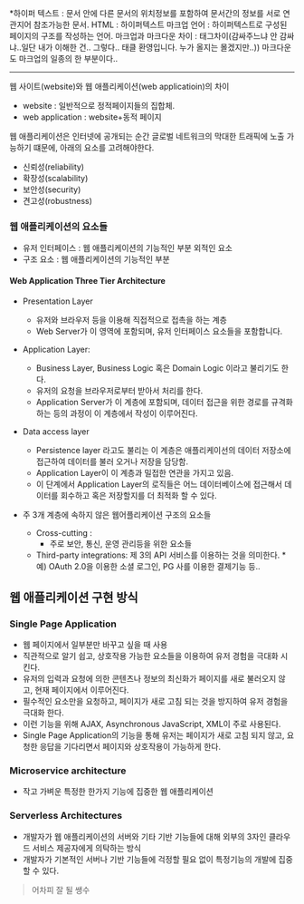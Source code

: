 *하이퍼 텍스트 : 문서 안에 다른 문서의 위치정보를 포함하여 문서간의 정보를 서로 연관지어 참조가능한 문서.
HTML : 하이퍼텍스트 마크업 언어 : 하이퍼텍스트로 구성된 페이지의 구조를 작성하는 언어.
마크업과 마크다운 차이 : 태그차이(감싸주느냐 안 감싸냐..일단 내가 이해한 건.. 그렇다.. 태클 환영입니다. 누가 올지는 몰겠지만..))
마크다운도 마크업의 일종의 한 부분이다..

---


웹 사이트(website)와 웹 애플리케이션(web applicatioin)의 차이
* website : 일반적으로 정적페이지들의 집합체.
* web application : website+동적 페이지

웹 애플리케이션은 인터넷에 공개되는 순간 글로벌 네트워크의 막대한 트래픽에 노출 가능하기 떄문에, 아래의 요소를 고려해야한다.
* 신뢰성(reliability)
* 확장성(scalability)
* 보안성(security)
* 견고성(robustness)


### 웹 애플리케이션의 요소들
* 유저 인터페이스  : 웹 애플리케이션의 기능적인 부분 외적인 요소
* 구조 요소 	: 웹 애플리케이션의 기능적인 부분

#### Web Application Three Tier Architecture
* Presentation Layer
  * 유저와 브라우저 등을 이용해 직접적으로 접촉을 하는 계층
  * Web Server가 이 영역에 포함되며, 유저 인터페이스 요소들을 포함합니다.
* Application Layer: 
  * Business Layer, Business Logic 혹은 Domain Logic 이라고 불리기도 한다.
  * 유저의 요청을 브라우저로부터 받아서 처리를 한다.
  * Application Server가 이 계층에 포함되며, 데이터 접근을 위한 경로를 규격화 하는 등의 과정이 이 계층에서 작성이 이루어진다.
* Data access layer
  * Persistence layer 라고도 불리는 이 계층은 애플리케이선의 데이터 저장소에 접근하여 데이터를 불러 오거나 저장을 담당함. 
  * Application Layer이 이 계층과 밀접한 연관을 가지고 있음. 
  * 이 단계에서 Application Layer의 로직들은 어느 데이터베이스에 접근해서 데이터를 회수하고 혹은 저장할지를 더 최적화 할 수 있다.

* 주 3개 계층에 속하지 않은 웹어플리케이션 구조의 요소들
  * Cross-cutting : 
    * 주로 보안, 통신, 운영 관리등을 위한 요소들
  * Third-party integrations: 제 3의 API 서비스를 이용하는 것을 의미한다.
    *예) OAuth 2.0을 이용한 소셜 로그인, PG 사를 이용한 결제기능 등..


## 웹 애플리케이션 구현 방식

### Single Page Application
* 웹 페이지에서 일부분만 바꾸고 싶을 때 사용
* 직관적으로 알기 쉽고, 상호작용 가능한 요소들을 이용하여 유저 경험을 극대화 시킨다.
* 유저의 입력과 요청에 의한 콘텐츠나 정보의 최신화가 페이지를 새로 불러오지 않고, 현재 페이지에서 이루어진다.
* 필수적인 요소만을 요청하고, 페이지가 새로 고침 되는 것을 방지하여 유저 경험을 극대화 한다.
* 이런 기능을 위해 AJAX, Asynchronous JavaScript, XML이 주로 사용된다.
* Single Page Application의 기능을 통해 유저는 페이지가 새로 고침 되지 않고, 요청한 응답을 기다리면서 페이지와 상호작용이 가능하게 한다.

### Microservice architecture
* 작고 가벼운 특정한 한가지 기능에 집중한 웹 애플리케이션

### Serverless Architectures
* 개발자가 웹 애플리케이션의 서버와 기타 기반 기능들에 대해 외부의 3자인 클라우드 서비스 제공자에게 의탁하는 방식
*  개발자가 기본적인 서버나 기반 기능들에 걱정할 필요 없이 특정기능의 개발에 집중 할 수 있다.

> 어차피 잘 될 쌩수
